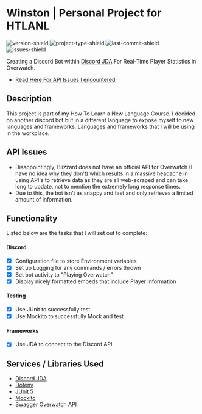 # Winston | Personal Project for HTLANL

![version-shield](https://img.shields.io/badge/version-v1.0.1-informational)
![project-type-shield](https://img.shields.io/badge/project%20type-personal-blueviolet)
![last-commit-shield](https://img.shields.io/github/last-commit/sgoudham-university/Winston-Bot)
![issues-shield](https://img.shields.io/github/issues/sgoudham-university/Winston-Bot?label=issues)

Creating a Discord Bot within [Discord JDA](https://github.com/DV8FromTheWorld/JDA) For Real-Time Player Statistics in Overwatch.
- [Read Here For API Issues I encountered](#API-Issues)

## Description

This project is part of my How To Learn a New Language Course. I decided on another discord bot but in a different language to expose myself
to new languages and frameworks. Languages and frameworks that I will be using in the workplace.

## API Issues

- Disappointingly, Blizzard does not have an official API for Overwatch (I have no idea why they don't) which results in a massive headache in using
  API's to retrieve data as they are all web-scraped and can take long to update, not to mention the extremely long response times. 
- Due to this, the bot isn't as snappy and fast and only retrieves a limited amount of information.

## Functionality

Listed below are the tasks that I will set out to complete:

#### Discord

- [x] Configuration file to store Environment variables
- [x] Set up Logging for any commands / errors thrown
- [x] Set bot activity to "Playing Overwatch"
- [x] Display nicely formatted embeds that include Player Information

#### Testing

- [x] Use JUnit to successfully test
- [x] Use Mockito to successfully Mock and test

#### Frameworks

- [x] Use JDA to connect to the Discord API

## Services / Libraries Used

- [Discord JDA](https://github.com/DV8FromTheWorld/JDA)
- [Dotenv](https://github.com/cdimascio/dotenv-java)
- [JUnit 5](https://junit.org/junit5/)
- [Mockito](https://site.mockito.org/)
- [Swagger Overwatch API](https://swagger-owapi.tekrop.fr/)
